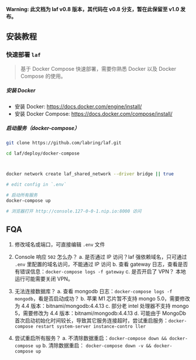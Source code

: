 > 

**Warning: 此文档为 laf v0.8 版本，其代码在 v0.8 分支，暂在此保留至 v1.0 发布。**

## 安装教程


### 快速部署 `laf`

> 基于 Docker Compose 快速部署，需要你熟悉 Docker 以及 Docker Compose 的使用。

##### 安装 Docker

- 安装 Docker: https://docs.docker.com/engine/install/
- 安装 Docker Compose: https://docs.docker.com/compose/install/

##### 启动服务（docker-compose）

```sh
git clone https://github.com/labring/laf.git

cd laf/deploy/docker-compose



docker network create laf_shared_network --driver bridge || true

# edit config in `.env`

# 启动所有服务
docker-compose up

# 浏览器打开 http://console.127-0-0-1.nip.io:8000 访问
```

## FQA

1. 修改域名或端口，可直接编辑 `.env` 文件

2. Console 响应 `502` 怎么办？
   a. 是否通过 IP 访问？laf 强依赖域名，只可通过 `.env` 里配置的域名访问，不能通过 IP 访问
   b. 查看 gateway 日志，查看是否有错误信息：`docker-compose logs -f gateway`
   c. 是否开启了 VPN？ 本地运行可能需要关闭 VPN。

3. 无法连接数据库？
   a. 查看 mongodb 日志：`docker-compose logs -f mongodb`，看是否启动成功？
   b. 苹果 M1 芯片暂不支持 mongo 5.0，需要修改为 4.4 版本：bitnami/mongodb:4.4.13
   c. 部分老 intel 处理器不支持 mongo 5，需要修改为 4.4 版本：bitnami/mongodb:4.4.13
   d. 可能由于 MongoDb 首次启动初始化时间较长，导致其它服务连接超时，尝试重启服务：`docker-compose restart system-server instance-contro ller`

4. 尝试重启所有服务？
   a. 不清除数据重启：`docker-compose down && docker-compose up`
   b. 清除数据重启： `docker-compose down -v && docker-compose up`
